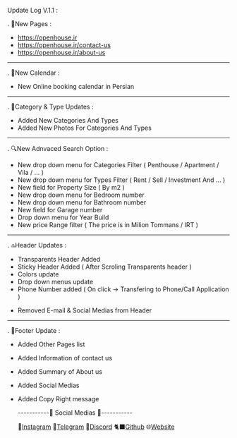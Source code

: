 Update Log V.1.1 :

. 📃New Pages :
  + https://openhouse.ir
  + https://openhouse.ir/contact-us
  + https://openhouse.ir/about-us
---------
. 📆New Calendar :
  + New Online booking calendar in Persian
---------
. 📸Category & Type Updates :
  + Added New Categories And Types
  + Added New Photos For Categories And Types
---------
. 🔍New Adnvaced Search Option :
  + New drop down menu for Categories Filter ( Penthouse / Apartment / Vila / ... )
  + New drop down menu for Types Filter ( Rent / Sell / Investment And ... )
  + New field for Property Size ( By m2 )
  + New drop down menu for Bedroom number
  + New drop down menu for Bathroom number
  + New field for Garage number
  + Drop down menu for Year Build
  + New price Range filter ( The price is in Milion Tommans / IRT )
---------
. 🔝Header Updates :
  + Transparents Header Added
  + Sticky Header Added ( After Scroling Transparents header )
  + Colors update
  + Drop down menus update
  + Phone Number added ( On click -> Transfering to Phone/Call Application )
  - Removed E-mail & Social Medias from Header
---------
. 🎩Footer Update :
  + Added Other Pages list
  + Added Information of contact us
  + Added Summary of About us
  + Added Social Medias
  + Added Copy Right message

      -----------🔰 Social Medias 🔰-----------
    
      🔴[Instagram](https://www.instagram.com/itz._ahoura?igsh=MWZjenJ1eWV6ams5aA==)
      🔷[Telegram](https://t.me/ImAhOuRa122)
      🔵[Discord](https://discord.com/users/772906839326195738/)
      🐈‍⬛[Github](https://github.com/AhouraGh)
      🌐[Website](https://ahouraghaznavi.ir)
